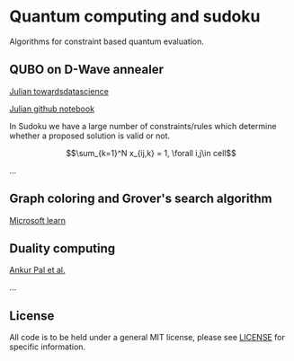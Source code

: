 # Quantum computing and sudoku

Algorithms for constraint based quantum evaluation.

## QUBO on D-Wave annealer

[Julian towardsdatascience](https://towardsdatascience.com/solving-sudoku-with-a-quantum-power-up-5bb4f64f3944)

[Julian github notebook](https://github.com/ju2ez/quantum_annealing_sudoku/blob/main/quantum_annealing_sudoku_9x9.ipynb)

In Sudoku we have a large number of constraints/rules which determine
whether a proposed solution is valid or not. 

$$\sum_{k=1}^N x_{ij,k} = 1, \forall i,j\in cell$$

...

## Graph coloring and Grover's search algorithm
[Microsoft learn](https://learn.microsoft.com/en-us/samples/microsoft/quantum/solving-sudoku-using-grovers-algorithm/)

## Duality computing

[Ankur Pal et al.](https://www.researchgate.net/profile/Bikash-Behera/publication/326978036_Solving_Sudoku_game_using_a_hybrid_classical-quantum_algorithm/links/5b6f040992851ca65055deb1/Solving-Sudoku-game-using-a-hybrid-classical-quantum-algorithm.pdf)

...

## License

All code is to be held under a general MIT license, please see [LICENSE](https://github.com/willeagren/sudoqu/blob/bebef7c975212e629044dc8b582dda54f95e0074/LICENSE) for specific information.
